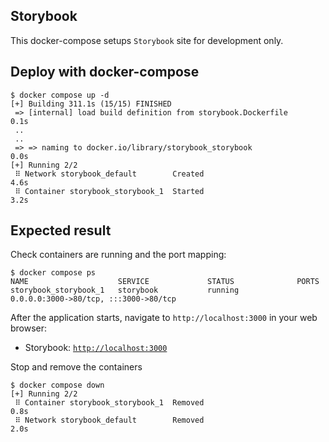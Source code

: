 ## Storybook
This docker-compose setups `Storybook` site for development only.

## Deploy with docker-compose

```
$ docker compose up -d
[+] Building 311.1s (15/15) FINISHED
 => [internal] load build definition from storybook.Dockerfile                                      0.1s
 ..
 ..
 => => naming to docker.io/library/storybook_storybook                                              0.0s
[+] Running 2/2
 ⠿ Network storybook_default        Created                                                         4.6s
 ⠿ Container storybook_storybook_1  Started                                                         3.2s

```

## Expected result
Check containers are running and the port mapping:
```
$ docker compose ps
NAME                    SERVICE             STATUS              PORTS
storybook_storybook_1   storybook           running             0.0.0.0:3000->80/tcp, :::3000->80/tcp
```

After the application starts, navigate to `http://localhost:3000` in your web browser:

* Storybook: [`http://localhost:3000`](http://localhost:3000)

Stop and remove the containers

```
$ docker compose down
[+] Running 2/2
 ⠿ Container storybook_storybook_1  Removed                                                          0.8s
 ⠿ Network storybook_default        Removed                                                          2.0s
```